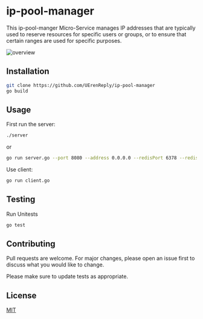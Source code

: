 # ip-pool-manager

This ip-pool-manger Micro-Service manages IP addresses that are typically used to reserve resources for specific users or groups, or to ensure that certain ranges are used for specific purposes.

![overview](https://github.com/UErenReply/ip-pool-manager/blob/main/documentation/business-logic.jpg)

## Installation

```bash
git clone https://github.com/UErenReply/ip-pool-manager
go build 
```

## Usage

First run the server:

```bash
./server
```

or 
```bash
go run server.go --port 8080 --address 0.0.0.0 --redisPort 6378 --redisAddress 0.0.0.0
```

Use client:

```bash
go run client.go
```

## Testing

Run Unitests

```bash
go test
```

## Contributing
Pull requests are welcome. For major changes, please open an issue first to discuss what you would like to change.

Please make sure to update tests as appropriate.

## License
[MIT](https://choosealicense.com/licenses/mit/)
